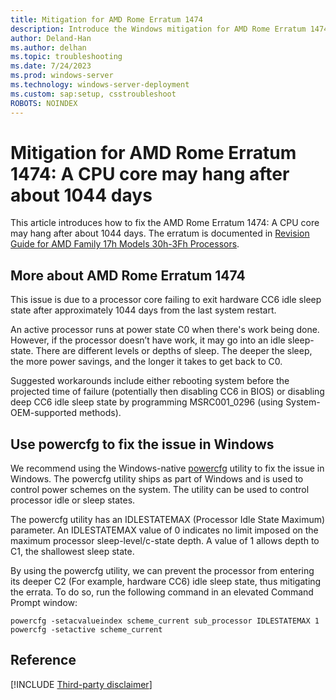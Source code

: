 ```yaml
---
title: Mitigation for AMD Rome Erratum 1474
description: Introduce the Windows mitigation for AMD Rome Erratum 1474.
author: Deland-Han
ms.author: delhan
ms.topic: troubleshooting
ms.date: 7/24/2023
ms.prod: windows-server
ms.technology: windows-server-deployment
ms.custom: sap:setup, csstroubleshoot
ROBOTS: NOINDEX
---
```

# Mitigation for AMD Rome Erratum 1474: A CPU core may hang after about 1044 days

This article introduces how to fix the AMD Rome Erratum 1474: A CPU core may hang after about 1044 days. The erratum is documented in [Revision Guide for AMD Family 17h Models 30h-3Fh Processors](https://www.amd.com/system/files/TechDocs/56323-PUB_1.01.pdf).

## More about AMD Rome Erratum 1474

This issue is due to a processor core failing to exit hardware CC6 idle sleep state after approximately 1044 days from the last system restart.

An active processor runs at power state C0 when there's work being done. However, if the processor doesn’t have work, it may go into an idle sleep-state. There are different levels or depths of sleep. The deeper the sleep, the more power savings, and the longer it takes to get back to C0.

Suggested workarounds include either rebooting system before the projected time of failure (potentially then disabling CC6 in BIOS) or disabling deep CC6 idle sleep state by programming MSRC001_0296 (using System-OEM-supported methods).

## Use powercfg to fix the issue in Windows

We recommend using the Windows-native [powercfg](/windows-hardware/design/device-experiences/powercfg-command-line-options) utility to fix the issue in Windows. The powercfg utility ships as part of Windows and is used to control power schemes on the system. The utility can be used to control processor idle or sleep states.

The powercfg utility has an IDLESTATEMAX (Processor Idle State Maximum) parameter. An IDLESTATEMAX value of 0 indicates no limit imposed on the maximum processor sleep-level/c-state depth. A value of 1 allows depth to C1, the shallowest sleep state.

By using the powercfg utility, we can prevent the processor from entering its deeper C2 (For example, hardware CC6) idle sleep state, thus mitigating the errata. To do so, run the following command in an elevated Command Prompt window:

```console
powercfg -setacvalueindex scheme_current sub_processor IDLESTATEMAX 1
powercfg -setactive scheme_current
```

## Reference

[!INCLUDE [Third-party disclaimer](../../includes/third-party-disclaimer.md)]

